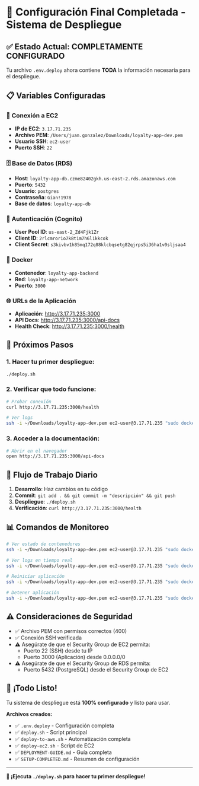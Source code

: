 # 🎯 Configuración Final Completada - Sistema de Despliegue

## ✅ Estado Actual: **COMPLETAMENTE CONFIGURADO**

Tu archivo `.env.deploy` ahora contiene **TODA** la información necesaria para el despliegue.

## 📋 Variables Configuradas

### 🔗 **Conexión a EC2**
- **IP de EC2**: `3.17.71.235`
- **Archivo PEM**: `/Users/juan.gonzalez/Downloads/loyalty-app-dev.pem`
- **Usuario SSH**: `ec2-user`
- **Puerto SSH**: `22`

### 🗄️ **Base de Datos (RDS)**
- **Host**: `loyalty-app-db.czme82402gkh.us-east-2.rds.amazonaws.com`
- **Puerto**: `5432`
- **Usuario**: `postgres`
- **Contraseña**: `Gian!1978`
- **Base de datos**: `loyalty-app-db`

### 🔐 **Autenticación (Cognito)**
- **User Pool ID**: `us-east-2_Zd4Fjk1Zr`
- **Client ID**: `2rlcmror1o7k8t1m7h6l1kkcok`
- **Client Secret**: `s3kivbv1h85mq172q88klcbqsetg82qjrps5i36ha1v0sljsaa4`

### 🐳 **Docker**
- **Contenedor**: `loyalty-app-backend`
- **Red**: `loyalty-app-network`
- **Puerto**: `3000`

### 🌐 **URLs de la Aplicación**
- **Aplicación**: http://3.17.71.235:3000
- **API Docs**: http://3.17.71.235:3000/api-docs
- **Health Check**: http://3.17.71.235:3000/health

## 🚀 **Próximos Pasos**

### 1. **Hacer tu primer despliegue:**
```bash
./deploy.sh
```

### 2. **Verificar que todo funcione:**
```bash
# Probar conexión
curl http://3.17.71.235:3000/health

# Ver logs
ssh -i ~/Downloads/loyalty-app-dev.pem ec2-user@3.17.71.235 "sudo docker-compose -f docker-compose.prod.yml logs -f"
```

### 3. **Acceder a la documentación:**
```bash
# Abrir en el navegador
open http://3.17.71.235:3000/api-docs
```

## 🔄 **Flujo de Trabajo Diario**

1. **Desarrollo**: Haz cambios en tu código
2. **Commit**: `git add . && git commit -m "descripción" && git push`
3. **Despliegue**: `./deploy.sh`
4. **Verificación**: `curl http://3.17.71.235:3000/health`

## 📊 **Comandos de Monitoreo**

```bash
# Ver estado de contenedores
ssh -i ~/Downloads/loyalty-app-dev.pem ec2-user@3.17.71.235 "sudo docker ps"

# Ver logs en tiempo real
ssh -i ~/Downloads/loyalty-app-dev.pem ec2-user@3.17.71.235 "sudo docker-compose -f docker-compose.prod.yml logs -f"

# Reiniciar aplicación
ssh -i ~/Downloads/loyalty-app-dev.pem ec2-user@3.17.71.235 "sudo docker-compose -f docker-compose.prod.yml restart"

# Detener aplicación
ssh -i ~/Downloads/loyalty-app-dev.pem ec2-user@3.17.71.235 "sudo docker-compose -f docker-compose.prod.yml down"
```

## ⚠️ **Consideraciones de Seguridad**

- ✅ Archivo PEM con permisos correctos (400)
- ✅ Conexión SSH verificada
- ⚠️ Asegúrate de que el Security Group de EC2 permita:
  - Puerto 22 (SSH) desde tu IP
  - Puerto 3000 (Aplicación) desde 0.0.0.0/0
- ⚠️ Asegúrate de que el Security Group de RDS permita:
  - Puerto 5432 (PostgreSQL) desde el Security Group de EC2

## 🎉 **¡Todo Listo!**

Tu sistema de despliegue está **100% configurado** y listo para usar.

**Archivos creados:**
- ✅ `.env.deploy` - Configuración completa
- ✅ `deploy.sh` - Script principal
- ✅ `deploy-to-aws.sh` - Automatización completa
- ✅ `deploy-ec2.sh` - Script de EC2
- ✅ `DEPLOYMENT-GUIDE.md` - Guía completa
- ✅ `SETUP-COMPLETED.md` - Resumen de configuración

---

**🚀 ¡Ejecuta `./deploy.sh` para hacer tu primer despliegue!** 